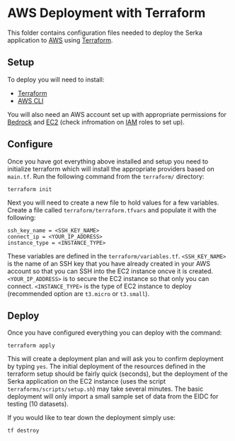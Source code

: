 # AWS Deployment with Terraform
This folder contains configuration files needed to deploy the Serka application to [AWS](https://aws.amazon.com/) using [Terraform](https://developer.hashicorp.com/terraform).

## Setup
To deploy you will need to install:
- [Terraform](https://developer.hashicorp.com/terraform/install)
- [AWS CLI](https://docs.aws.amazon.com/cli/latest/userguide/getting-started-install.html)

You will also need an AWS account set up with appropriate permissions for [Bedrock](https://aws.amazon.com/bedrock/) and [EC2](https://aws.amazon.com/ec2/) (check infromation on [IAM](https://docs.aws.amazon.com/IAM/latest/UserGuide/introduction.html) roles to set up).

## Configure
Once you have got everything above installed and setup you need to initialize terraform which will install the appropriate providers based on `main.tf`. Run the following command from the `terraform/` directory:
```
terraform init
```
Next you will need to create a new file to hold values for a few variables. Create a file called `terraform/terraform.tfvars` and populate it with the following:
```
ssh_key_name = <SSH_KEY_NAME>
connect_ip = <YOUR_IP_ADDRESS>
instance_type = <INSTANCE_TYPE>
```
These variables are defined in the `terraform/variables.tf`. `<SSH_KEY_NAME>` is the name of an SSH key that you have already created in your AWS account so that you can SSH into the EC2 instance oncve it is created. `<YOUR_IP_ADDRESS>` is to secure the EC2 instance so that only you can connect. `<INSTANCE_TYPE>` is the type of EC2 instance to deploy (recommended option are `t3.micro` or `t3.small`).
## Deploy
Once you have configured everything you can deploy with the command:
```
terraform apply
```
This will create a deployment plan and will ask you to confirm deployment by typing `yes`.
The initial deployment of the resources defined in the terraform setup should be fairly quick (seconds), but the deployment of the Serka application on the EC2 instance (uses the script `terraforms/scripts/setup.sh`) may take several minutes. The basic deployment will only import a small sample set of data from the EIDC for testing (10 datasets).

If you would like to tear down the deployment simply use:
```
tf destroy
```
